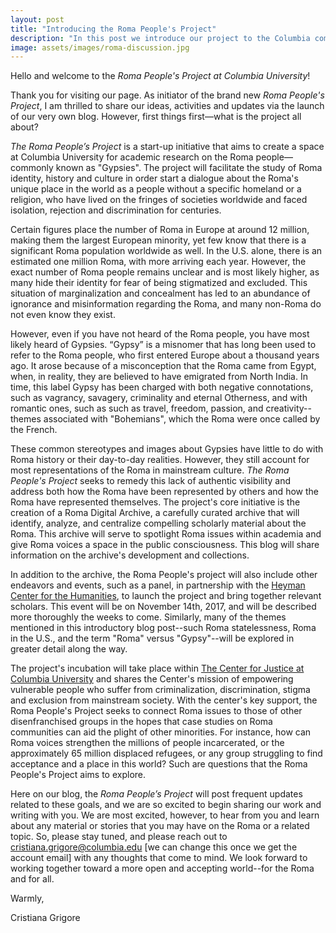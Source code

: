 ```yaml
---
layout: post
title: "Introducing the Roma People's Project"
description: "In this post we introduce our project to the Columbia community and the public at large." 
image: assets/images/roma-discussion.jpg
---
```


Hello and welcome to the *Roma People's Project at Columbia University*!
 
Thank you for visiting our page. As initiator of the brand new *Roma People's Project*, I am thrilled to share our ideas, activities and updates via the launch of our very own blog. However, first things first—what is the project all about? 
 
*The Roma People’s Project* is a start-up initiative that aims to create a space at Columbia University for academic research on the Roma people—commonly known as "Gypsies". The project will facilitate the study of Roma identity, history and culture in order start a dialogue about the Roma's unique place in the world as a people without a specific homeland or a religion, who have lived on the fringes of societies worldwide and faced isolation, rejection and discrimination for centuries.
 
Certain figures place the number of Roma in Europe at around 12 million, making them the largest European minority, yet few know that there is a significant Roma population worldwide as well. In the U.S. alone, there is an estimated one million Roma, with more arriving each year. However, the exact number of Roma people remains unclear and is most likely higher, as many hide their identity for fear of being stigmatized and excluded. This situation of marginalization and concealment has led to an abundance of ignorance and misinformation regarding the Roma, and many non-Roma do not even know they exist.
 
However, even if you have not heard of the Roma people, you have most likely heard of Gypsies. “Gypsy” is a misnomer that has long been used to refer to the Roma people, who first entered Europe about a thousand years ago. It arose because of a misconception that the Roma came from Egypt, when, in reality, they are believed to have emigrated from North India. In time, this label Gypsy has been charged with both negative connotations, such as vagrancy, savagery, criminality and eternal Otherness, and with romantic ones, such as such as travel, freedom, passion, and creativity--themes associated with "Bohemians", which the Roma were once called by the French. 
 
These common stereotypes and images about Gypsies have little to do with Roma history or their day-to-day realities. However, they still account for most representations of the Roma in mainstream culture. *The Roma People's Project* seeks to remedy this lack of authentic visibility and address both how the Roma have been represented by others and how the Roma have represented themselves. The project's core initiative is the creation of a Roma Digital Archive, a carefully curated archive that will identify, analyze, and centralize compelling scholarly material about the Roma. This archive will serve to spotlight Roma issues within academia and give Roma voices a space in the public consciousness. This blog will share information on the archive's development and collections.
 
In addition to the archive, the Roma People's project will also include other endeavors and events, such as a panel, in partnership with the [Heyman Center for the Humanities](http://heymancenter.org), to launch the project and bring together relevant scholars. This event will be on November 14th, 2017, and will be described more thoroughly the weeks to come. Similarly, many of the themes mentioned in this introductory blog post--such Roma statelessness, Roma in the U.S., and the term "Roma" versus "Gypsy"--will be explored in greater detail along the way.   
 
The project's incubation will take place within [The Center for Justice at Columbia University](http://centerforjustice.columbia.edu) and shares the Center's mission of empowering vulnerable people who suffer from criminalization, discrimination, stigma and exclusion from mainstream society. With the center's key support, the Roma People's Project seeks to connect Roma issues to those of other disenfranchised groups in the hopes that case studies on Roma communities can aid the plight of other minorities. For instance, how can Roma voices strengthen the millions of people incarcerated, or the approximately 65 million displaced refugees, or any group struggling to find acceptance and a place in this world? Such are questions that the Roma People's Project aims to explore. 
 
Here on our blog, the *Roma People’s Project* will post frequent updates related to these goals, and we are so excited to begin sharing our work and writing with you. We are most excited, however, to hear from you and learn about any material or stories that you may have on the Roma or a related topic. So, please stay tuned, and please reach out to cristiana.grigore@columbia.edu [we can change this once we get the account email] with any thoughts that come to mind. We look forward to working together toward a more open and accepting world--for the Roma and for all.
 
Warmly,

Cristiana Grigore